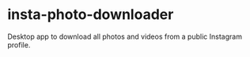 # insta-photo-downloader
Desktop app to download all photos and videos from a public Instagram profile.
